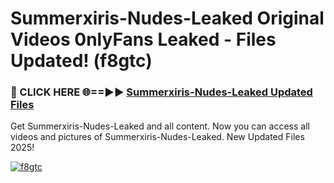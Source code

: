 # Summerxiris-Nudes-Leaked Original Videos 0nlyFans Leaked - Files Updated! (f8gtc)

<h3>🔴 CLICK HERE 🌐==►► <a href="https://tinyurl.com/5h6xmrr3" rel="nofollow">Summerxiris-Nudes-Leaked Updated Files</a></h3>

Get Summerxiris-Nudes-Leaked and all content. Now you can access all videos and pictures of Summerxiris-Nudes-Leaked. New Updated Files 2025!

[![f8gtc](https://i.imgur.com/KVD873Z.gif)](https://tinyurl.com/5h6xmrr3)
